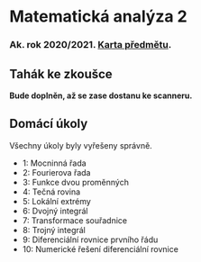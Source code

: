 # Matematická analýza 2
### Ak. rok 2020/2021. [Karta předmětu](https://www.fit.vut.cz/study/course/13994/.cs).

## Tahák ke zkoušce
**Bude doplněn, až se zase dostanu ke scanneru.**

## Domácí úkoly
Všechny úkoly byly vyřešeny správně.

- 1: Mocninná řada
- 2: Fourierova řada
- 3: Funkce dvou proměnných
- 4: Tečná rovina
- 5: Lokální extrémy
- 6: Dvojný integrál
- 7: Transformace souřadnice
- 8: Trojný integrál
- 9: Diferenciální rovnice prvního řádu
- 10: Numerické řešení diferenciální rovnice